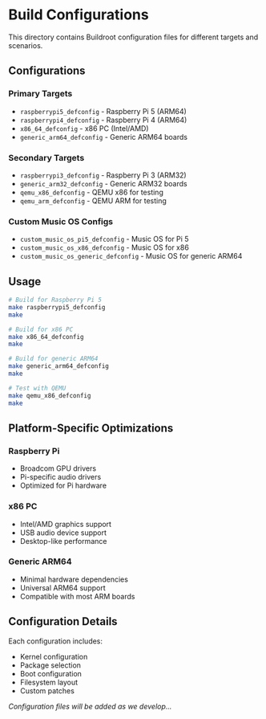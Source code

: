 # Build Configurations

This directory contains Buildroot configuration files for different targets and scenarios.

## Configurations

### **Primary Targets**
- `raspberrypi5_defconfig` - Raspberry Pi 5 (ARM64)
- `raspberrypi4_defconfig` - Raspberry Pi 4 (ARM64)
- `x86_64_defconfig` - x86 PC (Intel/AMD)
- `generic_arm64_defconfig` - Generic ARM64 boards

### **Secondary Targets**
- `raspberrypi3_defconfig` - Raspberry Pi 3 (ARM32)
- `generic_arm32_defconfig` - Generic ARM32 boards
- `qemu_x86_defconfig` - QEMU x86 for testing
- `qemu_arm_defconfig` - QEMU ARM for testing

### **Custom Music OS Configs**
- `custom_music_os_pi5_defconfig` - Music OS for Pi 5
- `custom_music_os_x86_defconfig` - Music OS for x86
- `custom_music_os_generic_defconfig` - Music OS for generic ARM64

## Usage

```bash
# Build for Raspberry Pi 5
make raspberrypi5_defconfig
make

# Build for x86 PC
make x86_64_defconfig
make

# Build for generic ARM64
make generic_arm64_defconfig
make

# Test with QEMU
make qemu_x86_defconfig
make
```

## Platform-Specific Optimizations

### **Raspberry Pi**
- Broadcom GPU drivers
- Pi-specific audio drivers
- Optimized for Pi hardware

### **x86 PC**
- Intel/AMD graphics support
- USB audio device support
- Desktop-like performance

### **Generic ARM64**
- Minimal hardware dependencies
- Universal ARM64 support
- Compatible with most ARM boards

## Configuration Details

Each configuration includes:
- Kernel configuration
- Package selection
- Boot configuration
- Filesystem layout
- Custom patches

*Configuration files will be added as we develop...* 